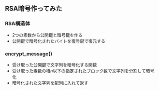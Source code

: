 

## RSA暗号作ってみた

### RSA構造体
- 2つの素数から公開鍵と暗号鍵を作る
- 公開鍵で暗号化されたバイトを復号鍵で復元する

### encrypt_message()
- 受け取った公開鍵で文字列を暗号化する関数
- 受け取った素数の積$n$以下の指定されたブロック数で文字列を分割して暗号化
- 暗号化された文字列を配列に入れて返す
